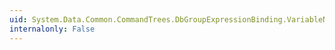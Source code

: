```yaml
---
uid: System.Data.Common.CommandTrees.DbGroupExpressionBinding.VariableName
internalonly: False
---
```

